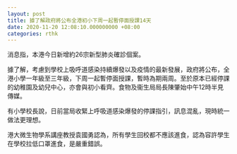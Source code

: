 ```yaml
---
layout: post
title: 據了解政府將公布全港初小下周一起暫停面授課14天
date: 2020-11-20 12:08:10.000000000 +08:00
categories: rthk
---
```


消息指，本港今日新增約26宗新型肺炎確診個案。

據了解，考慮到學校上吸呼道感染持續爆發以及疫情的最新發展，政府將公布，全港小學一年級至三年級，下周一起暫停面授課，暫時為期兩周。至於原本已經停課的幼稚園及幼兒中心，亦會與初小看齊。食物及衞生局局長陳肇始中午12時半見傳媒。

有小學校長說，日前當局收緊上呼吸道感染爆發的停課指引，訊息混亂，現時統一做法更理想。

港大微生物學系講座教授袁國勇認為，所有學生回校都不應該進食，認為容許學生在學校拉低口罩進食，是嚴重錯誤。
